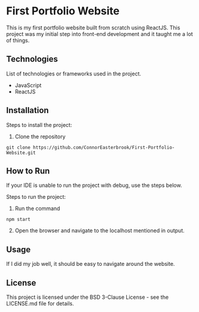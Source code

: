 # First Portfolio Website
This is my first portfolio website built from scratch using ReactJS. This project was my initial step into front-end development and it taught me a lot of things.

## Technologies
List of technologies or frameworks used in the project.
- JavaScript
- ReactJS

## Installation
Steps to install the project:

1. Clone the repository
```
git clone https://github.com/ConnorEasterbrook/First-Portfolio-Website.git
```

## How to Run
If your IDE is unable to run the project with debug, use the steps below.

Steps to run the project:
1. Run the command
```
npm start
```

2. Open the browser and navigate to the localhost mentioned in output.

## Usage
If I did my job well, it should be easy to navigate around the website.

## License
This project is licensed under the BSD 3-Clause License - see the LICENSE.md file for details.
